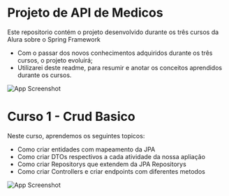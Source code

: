 
# Projeto de API de Medicos

Este repositorio contém o projeto desenvolvido durante os três cursos da Alura sobre o Spring Framework
- Com o passar dos novos conhecimentos adquiridos durante os três cursos, o projeto evoluirá; 
- Utilizarei deste readme, para resumir e anotar os conceitos aprendidos durante os cursos. 


![App Screenshot](https://i.imgur.com/5mRWFBh.png)


# Curso 1 - Crud Basico

Neste curso, aprendemos os seguintes topicos:
- Como criar entidades com mapeamento da JPA
- Como criar DTOs respectivos a cada atividade da nossa apliação
- Como criar Repositorys que extendem da JPA Repositorys
- Como criar Controllers e criar endpoints com diferentes metodos

![App Screenshot](https://i.imgur.com/fyibknp.png)
